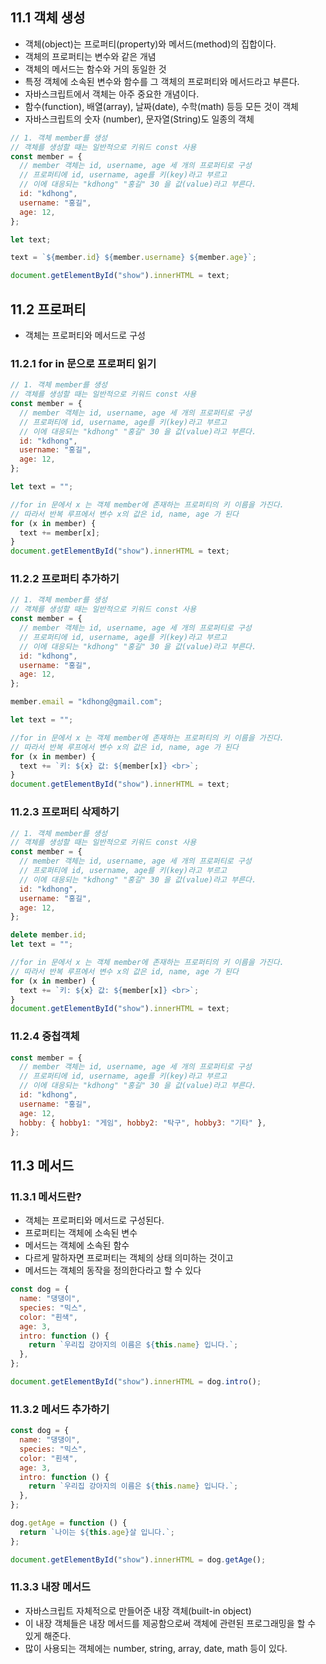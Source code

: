 ## 11.1 객체 생성

- 객체(object)는 프로퍼티(property)와 메서드(method)의 집합이다.
- 객체의 프로퍼티는 변수와 같은 개념
- 객체의 메서드는 함수와 거의 동일한 것
- 특정 객체에 소속된 변수와 함수를 그 객체의 프로퍼티와 메서드라고 부른다.
- 자바스크립트에서 객체는 아주 중요한 개념이다.
- 함수(function), 배열(array), 날짜(date), 수학(math) 등등 모든 것이 객체
- 자바스크립트의 숫자 (number), 문자열(String)도 일종의 객체

```js
// 1. 객체 member를 생성
// 객체를 생성할 때는 일반적으로 키워드 const 사용
const member = {
  // member 객체는 id, username, age 세 개의 프로퍼티로 구성
  // 프로퍼티에 id, username, age를 키(key)라고 부르고
  // 이에 대응되는 "kdhong" "홍길" 30 을 값(value)라고 부른다.
  id: "kdhong",
  username: "홍길",
  age: 12,
};

let text;

text = `${member.id} ${member.username} ${member.age}`;

document.getElementById("show").innerHTML = text;
```

## 11.2 프로퍼티

- 객체는 프로퍼티와 메서드로 구성

### 11.2.1 for in 문으로 프로퍼티 읽기

```js
// 1. 객체 member를 생성
// 객체를 생성할 때는 일반적으로 키워드 const 사용
const member = {
  // member 객체는 id, username, age 세 개의 프로퍼티로 구성
  // 프로퍼티에 id, username, age를 키(key)라고 부르고
  // 이에 대응되는 "kdhong" "홍길" 30 을 값(value)라고 부른다.
  id: "kdhong",
  username: "홍길",
  age: 12,
};

let text = "";

//for in 문에서 x 는 객체 member에 존재하는 프로퍼티의 키 이름을 가진다.
// 따라서 반복 루프에서 변수 x의 값은 id, name, age 가 된다
for (x in member) {
  text += member[x];
}
document.getElementById("show").innerHTML = text;
```

### 11.2.2 프로퍼티 추가하기

```js
// 1. 객체 member를 생성
// 객체를 생성할 때는 일반적으로 키워드 const 사용
const member = {
  // member 객체는 id, username, age 세 개의 프로퍼티로 구성
  // 프로퍼티에 id, username, age를 키(key)라고 부르고
  // 이에 대응되는 "kdhong" "홍길" 30 을 값(value)라고 부른다.
  id: "kdhong",
  username: "홍길",
  age: 12,
};

member.email = "kdhong@gmail.com";

let text = "";

//for in 문에서 x 는 객체 member에 존재하는 프로퍼티의 키 이름을 가진다.
// 따라서 반복 루프에서 변수 x의 값은 id, name, age 가 된다
for (x in member) {
  text += `키: ${x} 값: ${member[x]} <br>`;
}
document.getElementById("show").innerHTML = text;
```

### 11.2.3 프로퍼티 삭제하기

```js
// 1. 객체 member를 생성
// 객체를 생성할 때는 일반적으로 키워드 const 사용
const member = {
  // member 객체는 id, username, age 세 개의 프로퍼티로 구성
  // 프로퍼티에 id, username, age를 키(key)라고 부르고
  // 이에 대응되는 "kdhong" "홍길" 30 을 값(value)라고 부른다.
  id: "kdhong",
  username: "홍길",
  age: 12,
};

delete member.id;
let text = "";

//for in 문에서 x 는 객체 member에 존재하는 프로퍼티의 키 이름을 가진다.
// 따라서 반복 루프에서 변수 x의 값은 id, name, age 가 된다
for (x in member) {
  text += `키: ${x} 값: ${member[x]} <br>`;
}
document.getElementById("show").innerHTML = text;
```

### 11.2.4 중첩객체

```js
const member = {
  // member 객체는 id, username, age 세 개의 프로퍼티로 구성
  // 프로퍼티에 id, username, age를 키(key)라고 부르고
  // 이에 대응되는 "kdhong" "홍길" 30 을 값(value)라고 부른다.
  id: "kdhong",
  username: "홍길",
  age: 12,
  hobby: { hobby1: "게임", hobby2: "탁구", hobby3: "기타" },
};
```

## 11.3 메서드

### 11.3.1 메서드란?

- 객체는 프로퍼티와 메서드로 구성된다.
- 프로퍼티는 객체에 소속된 변수
- 메서드는 객체에 소속된 함수
- 다르게 말하자면 프로퍼티는 객체의 상태 의미하는 것이고
- 메서드는 객체의 동작을 정의한다라고 할 수 있다

```js
const dog = {
  name: "댕댕이",
  species: "믹스",
  color: "흰색",
  age: 3,
  intro: function () {
    return `우리집 강아지의 이름은 ${this.name} 입니다.`;
  },
};

document.getElementById("show").innerHTML = dog.intro();
```

### 11.3.2 메서드 추가하기

```js
const dog = {
  name: "댕댕이",
  species: "믹스",
  color: "흰색",
  age: 3,
  intro: function () {
    return `우리집 강아지의 이름은 ${this.name} 입니다.`;
  },
};

dog.getAge = function () {
  return `나이는 ${this.age}살 입니다.`;
};

document.getElementById("show").innerHTML = dog.getAge();
```

### 11.3.3 내장 메서드

- 자바스크립트 자체적으로 만들어준 내장 객체(built-in object)
- 이 내장 객체들은 내장 메서드를 제공함으로써 객체에 관련된 프로그래밍을 할 수 있게 해준다.
- 많이 사용되는 객체에는 number, string, array, date, math 등이 있다.
